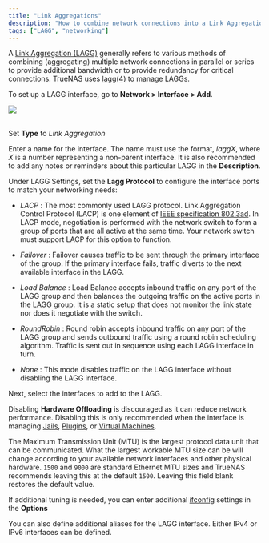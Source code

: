 ```yaml
---
title: "Link Aggregations"
description: "How to combine network connections into a Link Aggregation (LAGG)."
tags: ["LAGG", "networking"]
---
```


A [Link Aggregation (LAGG)](https://tools.ietf.org/html/rfc7424) generally refers to various methods of combining (aggregating) multiple network connections in parallel or series to provide additional bandwidth or to provide redundancy for critical connections. TrueNAS uses [lagg(4)](https://www.freebsd.org/cgi/man.cgi?lagg(4)) to manage LAGGs. 

To set up a LAGG interface, go to **Network > Interface > Add**.

<img src="/images/tn-add-lagg-interface.png">
<br><br>

Set **Type** to *Link Aggregation*

Enter a name for the interface. The name must use the format, *laggX*, where *X* is a number representing a non-parent interface.
It is also recommended to add any notes or reminders about this particular LAGG in the **Description**.

Under LAGG Settings, set the **Lagg Protocol** to configure the interface ports to match your networking needs:

+ *LACP* : The most commonly used LAGG protocol. Link Aggregation Control Protocol (LACP) is one element of [IEEE specification 802.3ad](https://www.ieee802.org/3/hssg/public/apr07/frazier_01_0407.pdf). In LACP mode, negotiation is performed with the network switch to form a group of ports that are all active at the same time. Your network switch must support LACP for this option to function.

+ *Failover* : Failover causes traffic to be sent through the primary interface of the group. If the primary interface fails, traffic diverts to the next available interface in the LAGG.

+ *Load Balance* : Load Balance accepts inbound traffic on any port of the LAGG group and then balances the outgoing traffic on the active ports in the LAGG group. It is a static setup that does not monitor the link state nor does it negotiate with the switch.

+ *RoundRobin* : Round robin accepts inbound traffic on any port of the LAGG group and sends outbound traffic using a round robin scheduling algorithm. Traffic is sent out in sequence using each LAGG interface in turn.

+ *None* : This mode disables traffic on the LAGG interface without disabling the LAGG interface.

Next, select the interfaces to add to the LAGG.  

Disabling **Hardware Offloading** is discouraged as it can reduce network performance.
Disabling this is only recommended when the interface is managing [Jails](/hub/tasks/advanced/jails/), [Plugins](/hub/tasks/advanced/plugins/), or [Virtual Machines](/hub/tasks/advanced/virtual-machines/).

The Maximum Transmission Unit (MTU) is the largest protocol data unit that can be communicated.
What the largest workable MTU size can be will change according to your available network interfaces and other physical hardware.
`1500` and `9000` are standard Ethernet MTU sizes and TrueNAS recommends leaving this at the default `1500`.
Leaving this field blank restores the default value.

If additional tuning is needed, you can enter additional [ifconfig](https://www.freebsd.org/cgi/man.cgi?query=ifconfig) settings in the **Options**

You can also define additional aliases for the LAGG interface.
Either IPv4 or IPv6 interfaces can be defined.
